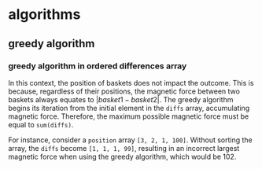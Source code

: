 # algorithms
## greedy algorithm
### greedy algorithm in ordered differences array
In this context, the position of baskets does not impact the outcome. This is because, regardless of their positions, the magnetic force between two baskets always equates to $|basket1 - basket2|$. The greedy algorithm begins its iteration from the initial element in the `diffs` array, accumulating magnetic force. Therefore, the maximum possible magnetic force must be equal to `sum(diffs)`.

For instance, consider a `position` array `[3, 2, 1, 100]`. Without sorting the array, the `diffs` become `[1, 1, 1, 99]`, resulting in an incorrect largest magnetic force when using the greedy algorithm, which would be 102.